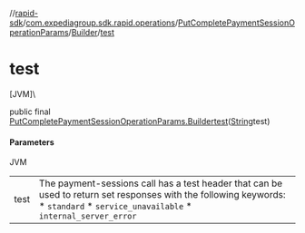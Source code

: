 //[rapid-sdk](../../../../index.md)/[com.expediagroup.sdk.rapid.operations](../../index.md)/[PutCompletePaymentSessionOperationParams](../index.md)/[Builder](index.md)/[test](test.md)

# test

[JVM]\

public final [PutCompletePaymentSessionOperationParams.Builder](index.md)[test](test.md)([String](https://docs.oracle.com/javase/8/docs/api/java/lang/String.html)test)

#### Parameters

JVM

| | |
|---|---|
| test | The payment-sessions call has a test header that can be used to return set responses with the following keywords:<br> * `standard` * `service_unavailable` * `internal_server_error` |
